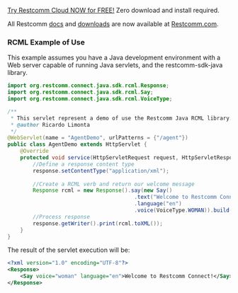 
[Try Restcomm Cloud NOW for FREE!](https://www.restcomm.com/sign-up/) Zero download and install required.


All Restcomm [docs](https://www.restcomm.com/docs/) and [downloads](https://www.restcomm.com/downloads/) are now available at [Restcomm.com](https://www.restcomm.com).

### RCML Example of Use

This example assumes you have a Java development environment with a Web server capable of running Java servlets, and the restcomm-sdk-java library.

```java
import org.restcomm.connect.java.sdk.rcml.Response;
import org.restcomm.connect.java.sdk.rcml.Say;
import org.restcomm.connect.java.sdk.rcml.VoiceType;

/**
 * This servlet represent a demo of use the Restcomm Java RCML library.
 * @author Ricardo Limonta
 */
@WebServlet(name = "AgentDemo", urlPatterns = {"/agent"})
public class AgentDemo extends HttpServlet {
    @Override
    protected void service(HttpServletRequest request, HttpServletResponse response) throws ServletException, IOException {
        //Define a response content type
        response.setContentType("application/xml");
        
        //Create a RCML verb and return our welcome message
        Response rcml = new Response().say(new Say()
                                        .text("Welcome to Restcomm Connect!")
                                        .language("en")
                                        .voice(VoiceType.WOMAN)).build();
        //Process response
        response.getWriter().print(rcml.toXML());
    }
}
```


The result of the servlet execution will be:

```xml
<?xml version="1.0" encoding="UTF-8"?>
<Response>
    <Say voice="woman" language="en">Welcome to Restcomm Connect!</Say>
</Response>
```
